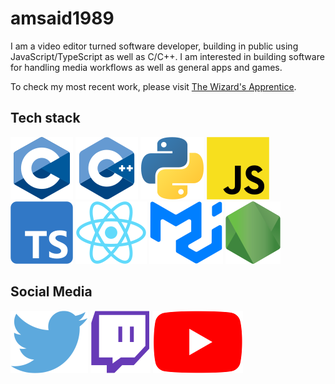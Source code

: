 # amsaid1989

I am a video editor turned software developer, building in public using JavaScript/TypeScript as well as C/C++. I am interested in building software for handling media workflows as well as general apps and games.

To check my most recent work, please visit [The Wizard's Apprentice](https://git.thewizardapprentice.com/).

## Tech stack

![C Logo](images/c.svg "C")
![C++ Logo](images/cpp.svg "C++")
![Python Logo](images/python.svg "Python")
![JavaScript Logo](images/javascript.svg "JavaScript")
![TypeScript Logo](images/typescript.svg "TypeScript")
![React Logo](images/react.svg "React")
![MUI Logo](images/mui.svg "MUI")
![Node.js Logo](images/nodejs.svg "Node.js")

## Social Media

![Twitter Logo](images/twitter.svg "Twitter")
![Twitch Logo](images/twitch.svg "Twitch")
![YouTube Logo](images/youtube.svg "YouTube")
